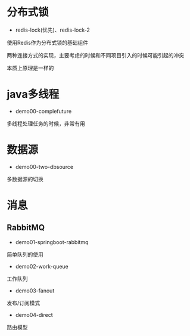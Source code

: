 # 分布式锁
- redis-lock(优先)、redis-lock-2

使用Redis作为分布式锁的基础组件

两种连接方式的实现，主要考虑的时候和不同项目引入的时候可能引起的冲突

本质上原理是一样的

# java多线程

- demo00-complefuture

多线程处理任务的时候，非常有用

# 数据源

- demo00-two-dbsource

多数据源的切换

# 消息

## RabbitMQ

- demo01-springboot-rabbitmq

简单队列的使用

- demo02-work-queue

工作队列

- demo03-fanout

发布/订阅模式

- demo04-direct

路由模型


